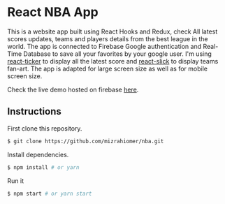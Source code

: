 # React NBA App

This is a website app built using React Hooks and Redux, check All latest scores updates, teams and players details from the best league in the world.
The app is connected to Firebase Google authentication and Real-Time Database to save all your favorites by your google user.
I'm using [react-ticker](https://github.com/AndreasFaust/react-ticker/tree/master/example) to display all the latest score and [react-slick](https://react-slick.neostack.com/) to display teams fan-art.
The app is adapted for large screen size as well as for mobile screen size.

Check the live demo hosted on firebase [here](https://nba-app-7e573.firebaseapp.com/).

## Instructions

First clone this repository.

```bash
$ git clone https://github.com/mizrahiomer/nba.git
```

Install dependencies.

```bash
$ npm install # or yarn
```

Run it

```bash
$ npm start # or yarn start
```

